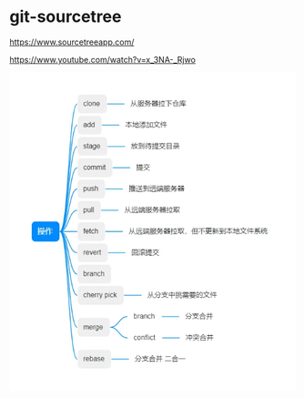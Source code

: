 # git-sourcetree

https://www.sourcetreeapp.com/

https://www.youtube.com/watch?v=x_3NA-_Rjwo

![](1.png)